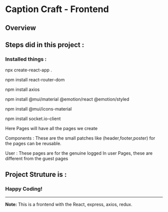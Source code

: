 # Caption Craft - Frontend

## Overview

## Steps did in this project :

### Installed things :

npx create-react-app .

npm install react-router-dom

npm install axios

npm install @mui/material @emotion/react @emotion/styled

npm install @mui/icons-material

npm install socket.io-client

Here Pages will have all the pages we create

Components : These are the small patches like (header,footer,poster) for the pages can be reusable.

User : These pages are for the genuine logged In user Pages, these are different from the guest pages


## Project Struture is :

### Happy Coding!

---

**Note:** This is a frontend with the React, express, axios, redux.
